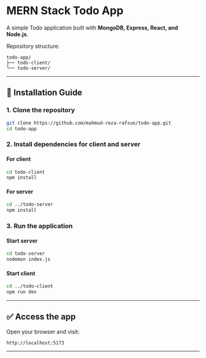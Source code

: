 # MERN Stack Todo App

A simple Todo application built with **MongoDB, Express, React, and Node.js**.

Repository structure:
```
todo-app/
├── todo-client/
└── todo-server/
```

---

## 🚀 Installation Guide

### 1. Clone the repository
```bash
git clone https://github.com/mahmud-reza-rafsun/todo-app.git
cd todo-app
```

### 2. Install dependencies for client and server

#### For client
```bash
cd todo-client
npm install
```

#### For server
```bash
cd ../todo-server
npm install
```

### 3. Run the application

#### Start server
```bash
cd todo-server
nodemon index.js
```

#### Start client
```bash
cd ../todo-client
npm run dev
```

---

## ✅ Access the app
Open your browser and visit:
```
http://localhost:5173
```

---
